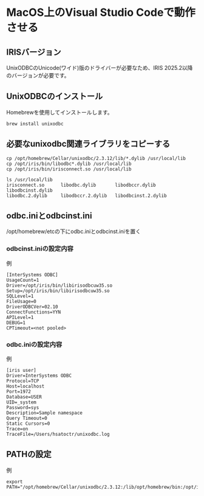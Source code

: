 # MacOS上のVisual Studio Codeで動作させる

## IRISバージョン

UnixODBCのUnicode(ワイド)版のドライバーが必要なため、IRIS 2025.2以降のバージョンが必要です。

## UnixODBCのインストール

Homebrewを使用してインストールします。

```
brew install unixodbc
```

## 必要なunixodbc関連ライブラリをコピーする

```
cp /opt/homebrew/Cellar/unixodbc/2.3.12/lib/*.dylib /usr/local/lib
cp /opt/iris/bin/libodbc*.dylib /usr/local/lib
cp /opt/iris/bin/irisconnect.so /usr/local/lib

ls /usr/local/lib
irisconnect.so		libodbc.dylib		libodbccr.dylib		libodbcinst.dylib
libodbc.2.dylib		libodbccr.2.dylib	libodbcinst.2.dylib
```

## odbc.iniとodbcinst.ini

/opt/homebrew/etcの下にodbc.iniとodbcinst.iniを置く

### odbcinst.iniの設定内容

例

```
[InterSystems ODBC]
UsageCount=1
Driver=/opt/iris/bin/libirisodbcuw35.so
Setup=/opt/iris/bin/libirisodbcuw35.so
SQLLevel=1
FileUsage=0
DriverODBCVer=02.10
ConnectFunctions=YYN
APILevel=1
DEBUG=1
CPTimeout=<not pooled>
```

### odbc.iniの設定内容

例

```
[iris user]
Driver=InterSystems ODBC
Protocol=TCP
Host=localhost
Port=1972
Database=USER
UID=_system
Password=sys
Description=Sample namespace
Query Timeout=0
Static Cursors=0
Trace=on
TraceFile=/Users/hsatoctr/unixodbc.log
```

## PATHの設定

例

```
export PATH="/opt/homebrew/Cellar/unixodbc/2.3.12:/lib/opt/homebrew/bin:/opt/iris/bin:/opt/iris/lib/python:/opt/iris/mgr/python:$PATH"
```
